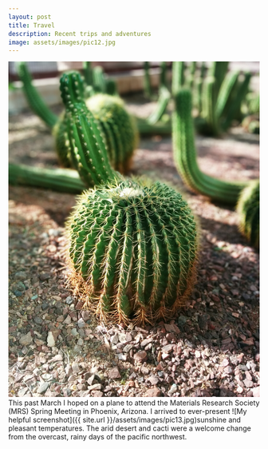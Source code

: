 ```yaml
---
layout: post
title: Travel
description: Recent trips and adventures
image: assets/images/pic12.jpg
---
```


<p><span class="image left"><img src="/assets/images/pic13.jpg" alt="" /></span> This past March I hoped on a plane to attend the Materials Research Society (MRS) Spring Meeting in Phoenix, Arizona. I arrived to ever-present ![My helpful screenshot]({{ site.url }}/assets/images/pic13.jpg)sunshine and pleasant temperatures. The arid desert and cacti were a welcome change from the overcast, rainy days of the pacific northwest.</p>

